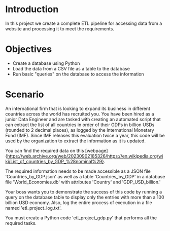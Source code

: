 # Introduction
 In this project we create a complete ETL pipeline for accessing data from a website and processing it to meet the requirements.

# Objectives
* Create a database using Python
* Load the data from a CSV file as a table to the database
* Run basic "queries" on the database to access the information

# Scenario
An international firm that is looking to expand its business in different countries across the world has recruited you. You have been hired as a junior Data Engineer and are tasked with creating an automated script that can extract the list of all countries in order of their GDPs in billion USDs (rounded to 2 decimal places), as logged by the International Monetary Fund (IMF). Since IMF releases this evaluation twice a year, this code will be used by the organization to extract the information as it is updated.

You can find the required data on this [webpage]{https://web.archive.org/web/20230902185326/https://en.wikipedia.org/wiki/List_of_countries_by_GDP_%28nominal%29}.

The required information needs to be made accessible as a JSON file 'Countries_by_GDP.json' as well as a table 'Countries_by_GDP' in a database file 'World_Economies.db' with attributes 'Country' and 'GDP_USD_billion.'

Your boss wants you to demonstrate the success of this code by running a query on the database table to display only the entries with more than a 100 billion USD economy. Also, log the entire process of execution in a file named 'etl_project_log.txt'.

You must create a Python code 'etl_project_gdp.py' that performs all the required tasks.
